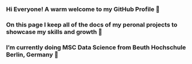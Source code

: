 ### Hi Everyone! A warm welcome to my GitHub Profile 👋
### On this page I keep all of the docs of my peronal projects to showcase my skills and growth 🧐
### I’m currently doing MSC Data Science from Beuth Hochschule Berlin, Germany 🌱
